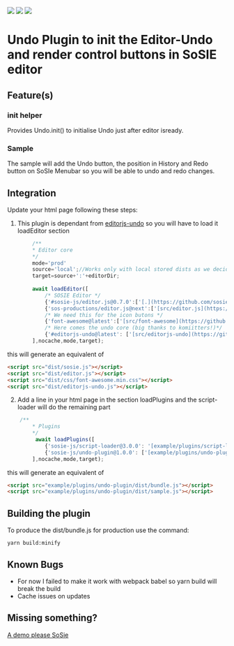 ![](https://badgen.net/badge/SoS正/0.7.0/f2a) ![](https://badgen.net/badge/editor.js/v2.1.8/blue) ![](https://badgen.net/badge/plugin/v1.0.0/orange) 

# Undo Plugin to init the Editor-Undo and render control buttons in SoSIE editor

## Feature(s)

### init helper

Provides Undo.init() to initialise Undo just after editor isready.

### Sample 

The sample will add the Undo button, the position in History and Redo button on SoSIe Menubar so you will be able to undo and redo changes.

## Integration

Update your html page following these steps:

1. This plugin is dependant from [editorjs-undo](https://github.com/kommitters/editorjs-undo) so you will have to load it loadEditor section

```js
        /**
        * Editor core
        */
        mode='prod'
        source='local';//Works only with local stored dists as we decided not to publish on npm
        target=source+':'+editorDir;
        
        await loadEditor([
            /* SOSIE Editor */
            {'#sosie-js/editor.js@0.7.0':['[.](https://github.com/sosie-js/editor.js)','dist/sosie.js']},
            {'sos-productions/editor.js@next':['[src/editor.js](https://github.com/sos-productions/editor.js)','../../dist/editor.js']},
            /* We need this for the icon butons */
            {'font-awesome@latest':['[src/font-awesome](https://github.com/FortAwesome/Font-Awesome/tree/fa-4)','../../dist/css/font-awesome.min.css']},
            /* Here comes the undo core (big thanks to komiitters!)*/
            {'#editorjs-undo@latest': ['[src/editorjs-undo](https://github.com/kommitters/editorjs-undo)','../../dist/editorjs-undo.js']}
        ],nocache,mode,target);
```

this will generate an equivalent of

```html
<script src="dist/sosie.js"></script>
<script src="dist/editor.js"></script>
<script src="dist/css/font-awesome.min.css"></script>
<script src="dist/editorjs-undo.js"></script>
```

2. Add a line in your html page in the section loadPlugins and the script-loader will do the remaining part

```js
    /**
        * Plugins
        */
         await loadPlugins([
            {'sosie-js/script-loader@3.0.0': '[example/plugins/script-loader](https://github.com/sosie-js/script-loader)'}, //virtual , already loaded we keep a version trace here
            {'sosie-js/undo-plugin@1.0.0': ['[example/plugins/undo-plugin](https://github.com/sosie-js/undo-plugin)',['dist/bundle.js','dist/sample.js']]},
        ],nocache,mode,target);
```

this will generate an equivalent of

```html
<script src="example/plugins/undo-plugin/dist/bundle.js"></script>
<script src="example/plugins/undo-plugin/dist/sample.js"></script>
```

## Building the plugin

To produce the dist/bundle.js for production use the command: 

```shell
yarn build:minify
```
## Known Bugs

- For now I failed to make it work with webpack babel so yarn build will break the build
- Cache issues on updates

## Missing something?

[A demo please SoSie](http://sosie.sos-productions.com/)
